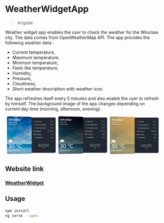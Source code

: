 # WeatherWidgetApp
> Angular

Weather widget app enables the user to check the weather for the Wroclaw city. The data comes from OpenWeatherMap API. The app provides the following weather data :
- Current temperature,
- Maximum temperature,
- Minimum temperature,
- Feels like temperature,
- Humidity,
- Pressure,
- Cloudiness,
- Short weather description with weather icon.
  
The app refreshes itself every 5 minutes and also enable the user to refresh by himself. The background image of the app changes depending on current day time (morning, afternoon, evening).

![Weather&Widget](src/assets/readmeImg.png)

## Website link

### [WeatherWidget](https://weatherwidgetangular.netlify.app/)

## Usage

```bash
npm install
ng serve --open
```
